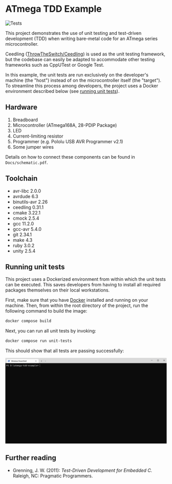 # ATmega TDD Example

![Tests](https://github.com/prdktntwcklr/atmega-tdd-example/workflows/Tests/badge.svg)

This project demonstrates the use of unit testing and test-driven development
(TDD) when writing bare-metal code for an ATmega series microcontroller.

Ceedling ([ThrowTheSwitch/Ceedling](https://github.com/ThrowTheSwitch/Ceedling))
is used as the unit testing framework, but the codebase can easily be adapted
to accommodate other testing frameworks such as CppUTest or Google Test.

In this example, the unit tests are run exclusively on the developer's machine
(the "host") instead of on the microcontroller itself (the "target"). To
streamline this process among developers, the project uses a Docker environment
described below (see [running unit tests](#running-unit-tests)).

## Hardware

1. Breadboard
2. Microcontroller (ATmega168A, 28-PDIP Package)
3. LED
4. Current-limiting resistor
5. Programmer (e.g. Pololu USB AVR Programmer v2.1)
6. Some jumper wires

Details on how to connect these components can be found in
```Docs/schematic.pdf```.

## Toolchain

- avr-libc 2.0.0
- avrdude 6.3
- binutils-avr 2.26
- ceedling 0.31.1
- cmake 3.22.1
- cmock 2.5.4
- gcc 11.2.0
- gcc-avr 5.4.0
- git 2.34.1
- make 4.3
- ruby 3.0.2
- unity 2.5.4

## Running unit tests

This project uses a Dockerized environment from within which the unit tests can
be executed. This saves developers from having to install all required
packages themselves on their local workstations.

First, make sure that you have [Docker](https://www.docker.com/get-started/)
installed and running on your machine. Then, from within the root directory of
the project, run the following command to build the image:

```bash
docker compose build
```

Next, you can run all unit tests by invoking:

```bash
docker compose run unit-tests
```

This should show that all tests are passing successfully:

![All unit tests ran successfully.](Docs/Img/run-unit-tests.gif)

## Further reading

- Grenning, J. W. (2011): *Test-Driven Development for Embedded C.* Raleigh, NC:
Pragmatic Programmers.

